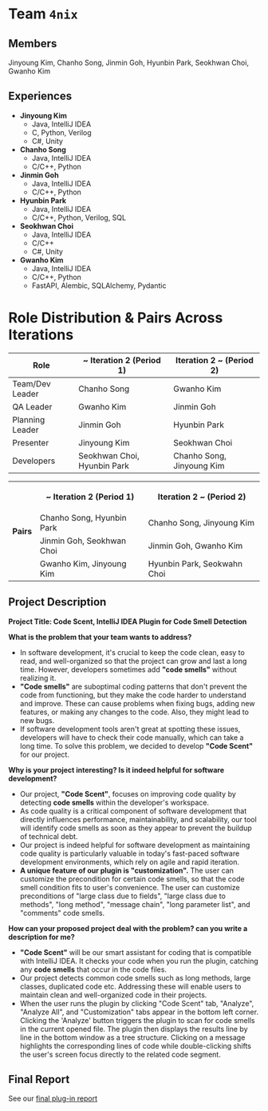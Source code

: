 # Team `4nix`

## Members

Jinyoung Kim, Chanho Song, Jinmin Goh, Hyunbin Park, Seokhwan Choi, Gwanho Kim

## Experiences

- **Jinyoung Kim**
  - Java, IntelliJ IDEA
  - C, Python, Verilog
  - C#, Unity
- **Chanho Song**
  - Java, IntelliJ IDEA
  - C/C++, Python
- **Jinmin Goh**
  - Java, IntelliJ IDEA
  - C/C++, Python
- **Hyunbin Park**
  - Java, IntelliJ IDEA
  - C/C++, Python, Verilog, SQL
- **Seokhwan Choi**
  - Java, IntelliJ IDEA
  - C/C++
  - C#, Unity
- **Gwanho Kim**
  - Java, IntelliJ IDEA
  - C/C++, Python
  - FastAPI, Alembic, SQLAlchemy, Pydantic

# Role Distribution & Pairs Across Iterations

| Role | <span dir="">\~</span> Iteration 2 (Period 1) | Iteration 2 <span dir="">\~</span> (Period 2) |
|------|-----------------------------------------------|-----------------------------------------------|
| Team/Dev Leader | Chanho Song | Gwanho Kim |
| QA Leader | Gwanho Kim | Jinmin Goh |
| Planning Leader | Jinmin Goh | Hyunbin Park |
| Presenter | Jinyoung Kim | Seokhwan Choi |
| Developers | Seokhwan Choi, Hyunbin Park | Chanho Song, Jinyoung Kim |

<table>
<tr>
<th rowspan="4">Pairs</th>
<th>

<span dir="">\~</span> Iteration 2 (Period 1)
</th>
<th>

Iteration 2 <span dir="">\~</span> (Period 2)
</th>
</tr>
<tr>
<td>Chanho Song, Hyunbin Park</td>
<td>Chanho Song, Jinyoung Kim</td>
</tr>
<tr>
<td>Jinmin Goh, Seokhwan Choi</td>
<td>Jinmin Goh, Gwanho Kim</td>
</tr>
<tr>
<td>Gwanho Kim, Jinyoung Kim</td>
<td>Hyunbin Park, Seokwahn Choi</td>
</tr>
</table>

## Project Description

**Project Title: Code Scent, IntelliJ IDEA Plugin for Code Smell Detection**

**What is the problem that your team wants to address?**

- In software development, it's crucial to keep the code clean, easy to read, and well-organized so that the project can grow and last a long time. However, developers sometimes add **"code smells"** without realizing it.
- **"Code smells"** are suboptimal coding patterns that don't prevent the code from functioning, but they make the code harder to understand and improve. These can cause problems when fixing bugs, adding new features, or making any changes to the code. Also, they might lead to new bugs.
- If software development tools aren't great at spotting these issues, developers will have to check their code manually, which can take a long time. To solve this problem, we decided to develop **"Code Scent"** for our project.

**Why is your project interesting? Is it indeed helpful for software development?**

- Our project, **"Code Scent"**, focuses on improving code quality by detecting **code smells** within the developer's workspace.
- As code quality is a critical component of software development that directly influences performance, maintainability, and scalability, our tool will identify code smells as soon as they appear to prevent the buildup of technical debt.
- Our project is indeed helpful for software development as maintaining code quality is particularly valuable in today's fast-paced software development environments, which rely on agile and rapid iteration.
- **A unique feature of our plugin is "customization".** The user can customize the precondition for certain code smells, so that the code smell condition fits to user's convenience. The user can customize preconditions of "large class due to fields", "large class due to methods", "long method", "message chain", "long parameter list", and "comments" code smells.

**How can your proposed project deal with the problem? can you write a description for me?**

- **"Code Scent"** will be our smart assistant for coding that is compatible with IntelliJ IDEA. It checks your code when you run the plugin, catching any **code smells** that occur in the code files.
- Our project detects common code smells such as long methods, large classes, duplicated code etc. Addressing these will enable users to maintain clean and well-organized code in their projects.
- When the user runs the plugin by clicking "Code Scent" tab, "Analyze", "Analyze All", and "Customization" tabs appear in the bottom left corner. Clicking the 'Analyze' button triggers the plugin to scan for code smells in the current opened file. The plugin then displays the results line by line in the bottom window as a tree structure. Clicking on a message highlights the corresponding lines of code while double-clicking shifts the user's screen focus directly to the related code segment.

## Final Report 

See our [final plug-in report](4nix_Final_Report.pdf) 
